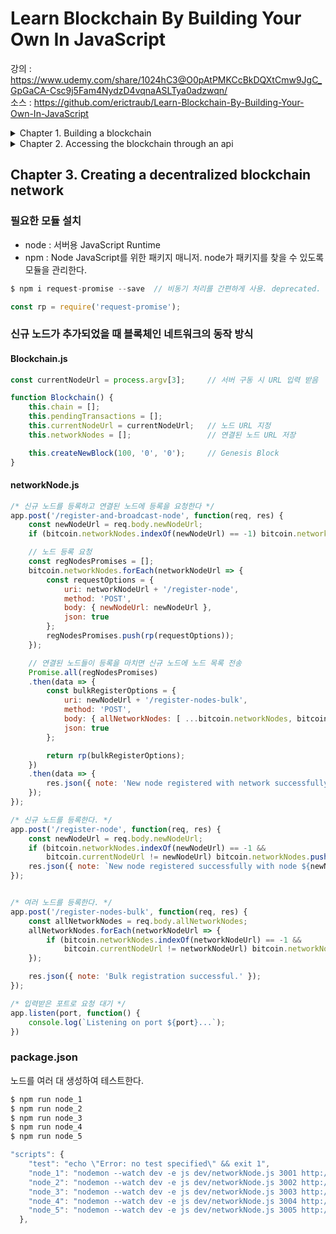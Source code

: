 # Learn Blockchain By Building Your Own In JavaScript

강의 : https://www.udemy.com/share/1024hC3@O0pAtPMKCcBkDQXtCmw9JgC_GpGaCA-Csc9j5Fam4NydzD4vqnaASLTya0adzwqn/   
소스 : https://github.com/erictraub/Learn-Blockchain-By-Building-Your-Own-In-JavaScript

<details>
<summary>Chapter 1. Building a blockchain</summary>

## Building a blockchain
    
### 블록체인의 특성
- Ledger
- Immutable
- Distributed

#### 블록체인의 종류
<img width="486" alt="스크린샷 2022-02-16 오전 12 17 34" src="https://user-images.githubusercontent.com/17891566/154091730-1a50a128-9fd4-467a-9b7e-53a54cf79716.png">

#### Genesis Block
블록체인에서 생성된 첫 번째 블록
```js
function Blockchain() {
    this.chain = [];
    this.pendingTransactions = [];

    this.createNewBlock(100, '0', '0'); // Genesis Block
}
```js

### Block
```js
/* Block 생성 */ 
Blockchain.prototype.createNewBlock = function(nonce, previousBlockHash, hash) {
    const newBlock = {
        index: this.chain.length + 1,
        timestamp: Date.now(),
        transactions: this.pendingTransactions,
        nonce: nonce,
        hash: hash,
        previousBlockHash: previousBlockHash
    };

    this.pendingTransactions = [];
    this.chain.push(newBlock);

    return newBlock;
}
```

### Transaction
```js
/* Transaction 생성 */
Blockchain.prototype.createNewTransaction = function(amount, sender, recipient) {
    const newTransaction = {
        amount: amount,
        sender: sender,
        recipient: recipient
    };

    this.pendingTransactions.push(newTransaction);

    return this.getLastBlock()['index'] + 1;
}
```

### Proof of work
이전 블록 해시 값을 기준으로 nonce 값을 찾아 작업을 증명한다.
```js
/* sha256 Hash */
Blockchain.prototype.hashBlock = function(previousBlockHash, currentBlockData, nonce) {
    const dataAsString = previousBlockHash + nonce.toString() + JSON.stringify(currentBlockData);
    const hash = sha256(dataAsString);
    return hash;
}

/* Hash 값이 0000으로 시작할 때까지 시도해서 nonce 값을 알아냄. */
Blockchain.prototype.proofOfWork = function(previousBlockHash, currentBlockData) {
    let nonce = -1;
    let hash;
    do {
        nonce++;
        hash = this.hashBlock(previousBlockHash, currentBlockData, nonce);
    } while (hash.substring(0, 4) !== '0000');

    console.log('hash: ', hash);

    return nonce;
}
```
#### 해시함수를 사용하는 이유
- 공개키의 해시 값을 지갑 주소로 활용해 익명 거래가 가능하다.
- 체인으로 연결된 previousBlockHash를 사용하여 현재 블록의 해시 값 검증이 가능하다.
- 블록에 담긴 거래를 한번에 해시한 값(Merkle Root)을 저장하여 개별 거래의 위변조 검증이 가능하다.
- Proof of work에 활용이 가능하다.

### 블록체인을 통한 거래 방법
1. A가 B에게 송금을 요청한다.
2. 거래 정보가 담긴 블록이 생성된다.
3. 모든 네트워크 참여자에게 블록이 전송된다.
4. 참여자는 거래 정보의 유효성을 상호 검증한다.
5. 참여자 과반수가 일치하는 정보를 정상 거래로 판단한다.
6. 검증이 완료된 블록은 이전 블록과 연결된다.
7. 사본이 참여자의 컴퓨터에 각자 저장된다.
8. A의 송금이 완료된다.
    
</details>

<details>
<summary>Chapter 2. Accessing the blockchain through an api</summary>

## Accessing the blockchain through an api

### 필요한 모듈 설치
- node : 서버용 JavaScript Runtime   
- npm : Node JavaScript를 위한 패키지 매니저. node가 패키지를 찾을 수 있도록 모듈을 관리한다.

```js
$ npm i express --save      // 웹 서비스 쉽게 구현할 수 있음
$ npm i nodemon --save      // 파일이 수정되면 서버를 자동으로 Restart
$ npm i body-parser --save  // req.body parsing
$ npm i uuid --save         // uuid 생성
```

```js
const express = require('express');
const bodyParser = require('body-parser');
const Blockchain = require('./blockchain');
const uuid = require('uuid');
```

### api.js
```js
const app = express();

// uuid.v1() : timestamp
const nodeAddress = uuid.v1().split('-').join(''); // - 구분 제거
const bitcoin = new Blockchain();

app.use(bodyParser.json());                             // for parsing application/json
app.use(bodyParser.urlencoded({ extended: false }));    // for parsing application/x-www-form-urlencoded

/* 블록체인 정보 전달
   test : localhost:3000/blockchain
 */
app.get('/blockchain', function (req, res) {
  res.send(bitcoin)
});

/* req.body 정보로 Transaction을 생성한다.
   test : postman
 */
app.post('/transaction', function(req, res) {
    const blockIndex = bitcoin.createNewTransaction(req.body.amount, req.body.sender, req.body.recipient);
    res.json({ note: `Transaction will be added in block ${blockIndex}.` });
});

/* 채굴하여 블록을 생성한다.
   test : localhost:3000/mine
 */
app.get('/mine', function(req, res) {
    const lastBlock = bitcoin.getLastBlock();
    const previousBlockHash = lastBlock['hash'];
    const currentBlockData = {
        transaction: bitcoin.pendingTransactions,
        index: lastBlock['index'] + 1
    };
    const nonce = bitcoin.proofOfWork(previousBlockHash, currentBlockData);
    const blockHash = bitcoin.hashBlock(previousBlockHash, currentBlockData, nonce);

    bitcoin.createNewTransaction(12.5, "00", nodeAddress); // 채굴 보상

    const newBlock = bitcoin.createNewBlock(nonce, previousBlockHash, blockHash);
    res.json({
        none: "New block mined successfully",
        block: newBlock
    })
});

/* 3000 포트로 요청 대기 */
app.listen(3000, function() {
    console.log('Listening on port 3000...');
})
```
    
### 서버 구동
package.json에 api.js 파일 수정 시 서버 재구동하도록 등록
```js
"scripts": {
  "start": "nodemon --watch dev -e js dev/api.js"
},
```    
```
$ node dev/api.js 
```
</details>

## Chapter 3. Creating a decentralized blockchain network

### 필요한 모듈 설치
- node : 서버용 JavaScript Runtime   
- npm : Node JavaScript를 위한 패키지 매니저. node가 패키지를 찾을 수 있도록 모듈을 관리한다.

```js
$ npm i request-promise --save  // 비동기 처리를 간편하게 사용. deprecated.      
```

```js
const rp = require('request-promise');
```

### 신규 노드가 추가되었을 때 블록체인 네트워크의 동작 방식 

#### Blockchain.js
```js
const currentNodeUrl = process.argv[3];     // 서버 구동 시 URL 입력 받음

function Blockchain() {
    this.chain = [];
    this.pendingTransactions = [];
    this.currentNodeUrl = currentNodeUrl;   // 노드 URL 지정
    this.networkNodes = [];                 // 연결된 노드 URL 저장

    this.createNewBlock(100, '0', '0');     // Genesis Block
}
```

#### networkNode.js
```js
/* 신규 노드를 등록하고 연결된 노드에 등록을 요청한다 */
app.post('/register-and-broadcast-node', function(req, res) {
    const newNodeUrl = req.body.newNodeUrl;
    if (bitcoin.networkNodes.indexOf(newNodeUrl) == -1) bitcoin.networkNodes.push(newNodeUrl);

    // 노드 등록 요청
    const regNodesPromises = [];
    bitcoin.networkNodes.forEach(networkNodeUrl => {
        const requestOptions = {
            uri: networkNodeUrl + '/register-node',
            method: 'POST',
            body: { newNodeUrl: newNodeUrl },
            json: true
        };
        regNodesPromises.push(rp(requestOptions));
    });

    // 연결된 노드들이 등록을 마치면 신규 노드에 노드 목록 전송
    Promise.all(regNodesPromises)
    .then(data => {
        const bulkRegisterOptions = {
            uri: newNodeUrl + '/register-nodes-bulk',
            method: 'POST',
            body: { allNetworkNodes: [ ...bitcoin.networkNodes, bitcoin.currentNodeUrl] },
            json: true
        };

        return rp(bulkRegisterOptions);
    })
    .then(data => {
        res.json({ note: 'New node registered with network successfully.' });
    });
});

/* 신규 노드를 등록한다. */
app.post('/register-node', function(req, res) {
    const newNodeUrl = req.body.newNodeUrl;
    if (bitcoin.networkNodes.indexOf(newNodeUrl) == -1 &&
        bitcoin.currentNodeUrl != newNodeUrl) bitcoin.networkNodes.push(newNodeUrl);
    res.json({ note: `New node registered successfully with node ${newNodeUrl}.` });
});


/* 여러 노드를 등록한다. */ 
app.post('/register-nodes-bulk', function(req, res) {
    const allNetworkNodes = req.body.allNetworkNodes;
    allNetworkNodes.forEach(networkNodeUrl => {
        if (bitcoin.networkNodes.indexOf(networkNodeUrl) == -1 &&
            bitcoin.currentNodeUrl != networkNodeUrl) bitcoin.networkNodes.push(networkNodeUrl);
    });

    res.json({ note: 'Bulk registration successful.' });
});

/* 입력받은 포트로 요청 대기 */
app.listen(port, function() {
    console.log(`Listening on port ${port}...`);
})
```

### package.json
노드를 여러 대 생성하여 테스트한다.
```js
$ npm run node_1
$ npm run node_2
$ npm run node_3
$ npm run node_4
$ npm run node_5
```

```js
"scripts": {
    "test": "echo \"Error: no test specified\" && exit 1",
    "node_1": "nodemon --watch dev -e js dev/networkNode.js 3001 http://localhost:3001",
    "node_2": "nodemon --watch dev -e js dev/networkNode.js 3002 http://localhost:3002",
    "node_3": "nodemon --watch dev -e js dev/networkNode.js 3003 http://localhost:3003",
    "node_4": "nodemon --watch dev -e js dev/networkNode.js 3004 http://localhost:3004",
    "node_5": "nodemon --watch dev -e js dev/networkNode.js 3005 http://localhost:3005"
  },
```
